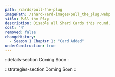 ```yaml
---
path: /cards/pull-the-plug
imagePath: /shard-card-images/pull_the_plug.webp
title: Pull the Plug
description: Disable all Shard Cards this round.
cost: "4"
removed: false
changeHistory:
  - Season 1 Chapter 1: "Card Added"
underConstruction: true
---
```


::details-section
Coming Soon
::

::strategies-section
Coming Soon
::

